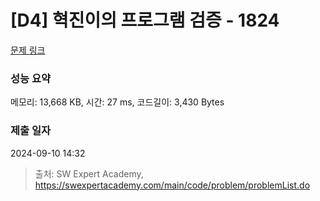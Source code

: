 # [D4] 혁진이의 프로그램 검증 - 1824 

[문제 링크](https://swexpertacademy.com/main/code/problem/problemDetail.do?contestProbId=AV4yLUiKDUoDFAUx) 

### 성능 요약

메모리: 13,668 KB, 시간: 27 ms, 코드길이: 3,430 Bytes

### 제출 일자

2024-09-10 14:32



> 출처: SW Expert Academy, https://swexpertacademy.com/main/code/problem/problemList.do